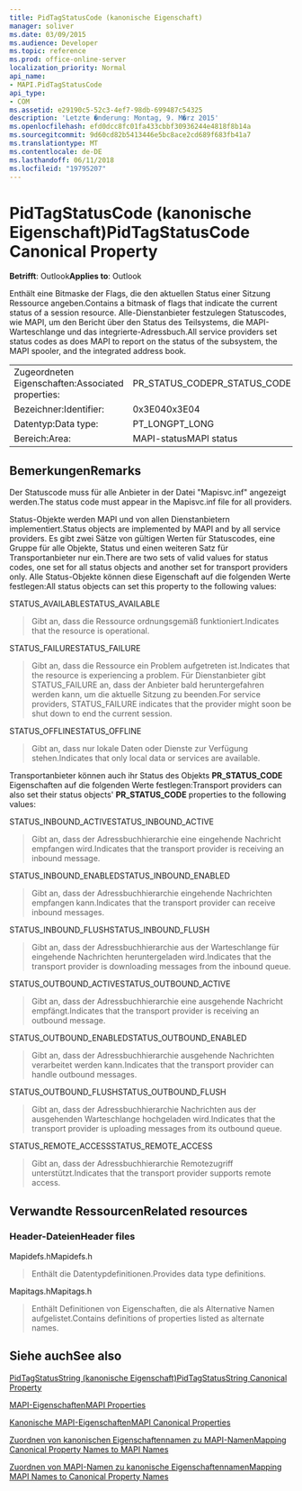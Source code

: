 ```yaml
---
title: PidTagStatusCode (kanonische Eigenschaft)
manager: soliver
ms.date: 03/09/2015
ms.audience: Developer
ms.topic: reference
ms.prod: office-online-server
localization_priority: Normal
api_name:
- MAPI.PidTagStatusCode
api_type:
- COM
ms.assetid: e29190c5-52c3-4ef7-98db-699487c54325
description: 'Letzte �nderung: Montag, 9. M�rz 2015'
ms.openlocfilehash: efd0dcc8fc01fa433cbbf30936244e4818f8b14a
ms.sourcegitcommit: 9d60cd82b5413446e5bc8ace2cd689f683fb41a7
ms.translationtype: MT
ms.contentlocale: de-DE
ms.lasthandoff: 06/11/2018
ms.locfileid: "19795207"
---
```

# <a name="pidtagstatuscode-canonical-property"></a><span data-ttu-id="45fbc-103">PidTagStatusCode (kanonische Eigenschaft)</span><span class="sxs-lookup"><span data-stu-id="45fbc-103">PidTagStatusCode Canonical Property</span></span>

  
  
<span data-ttu-id="45fbc-104">**Betrifft**: Outlook</span><span class="sxs-lookup"><span data-stu-id="45fbc-104">**Applies to**: Outlook</span></span> 
  
<span data-ttu-id="45fbc-105">Enthält eine Bitmaske der Flags, die den aktuellen Status einer Sitzung Ressource angeben.</span><span class="sxs-lookup"><span data-stu-id="45fbc-105">Contains a bitmask of flags that indicate the current status of a session resource.</span></span> <span data-ttu-id="45fbc-106">Alle-Dienstanbieter festzulegen Statuscodes, wie MAPI, um den Bericht über den Status des Teilsystems, die MAPI-Warteschlange und das integrierte-Adressbuch.</span><span class="sxs-lookup"><span data-stu-id="45fbc-106">All service providers set status codes as does MAPI to report on the status of the subsystem, the MAPI spooler, and the integrated address book.</span></span>
  
|||
|:-----|:-----|
|<span data-ttu-id="45fbc-107">Zugeordneten Eigenschaften:</span><span class="sxs-lookup"><span data-stu-id="45fbc-107">Associated properties:</span></span>  <br/> |<span data-ttu-id="45fbc-108">PR_STATUS_CODE</span><span class="sxs-lookup"><span data-stu-id="45fbc-108">PR_STATUS_CODE</span></span>  <br/> |
|<span data-ttu-id="45fbc-109">Bezeichner:</span><span class="sxs-lookup"><span data-stu-id="45fbc-109">Identifier:</span></span>  <br/> |<span data-ttu-id="45fbc-110">0x3E04</span><span class="sxs-lookup"><span data-stu-id="45fbc-110">0x3E04</span></span>  <br/> |
|<span data-ttu-id="45fbc-111">Datentyp:</span><span class="sxs-lookup"><span data-stu-id="45fbc-111">Data type:</span></span>  <br/> |<span data-ttu-id="45fbc-112">PT_LONG</span><span class="sxs-lookup"><span data-stu-id="45fbc-112">PT_LONG</span></span>  <br/> |
|<span data-ttu-id="45fbc-113">Bereich:</span><span class="sxs-lookup"><span data-stu-id="45fbc-113">Area:</span></span>  <br/> |<span data-ttu-id="45fbc-114">MAPI-status</span><span class="sxs-lookup"><span data-stu-id="45fbc-114">MAPI status</span></span>  <br/> |
   
## <a name="remarks"></a><span data-ttu-id="45fbc-115">Bemerkungen</span><span class="sxs-lookup"><span data-stu-id="45fbc-115">Remarks</span></span>

<span data-ttu-id="45fbc-116">Der Statuscode muss für alle Anbieter in der Datei "Mapisvc.inf" angezeigt werden.</span><span class="sxs-lookup"><span data-stu-id="45fbc-116">The status code must appear in the Mapisvc.inf file for all providers.</span></span> 
  
<span data-ttu-id="45fbc-117">Status-Objekte werden MAPI und von allen Dienstanbietern implementiert.</span><span class="sxs-lookup"><span data-stu-id="45fbc-117">Status objects are implemented by MAPI and by all service providers.</span></span> <span data-ttu-id="45fbc-118">Es gibt zwei Sätze von gültigen Werten für Statuscodes, eine Gruppe für alle Objekte, Status und einen weiteren Satz für Transportanbieter nur ein.</span><span class="sxs-lookup"><span data-stu-id="45fbc-118">There are two sets of valid values for status codes, one set for all status objects and another set for transport providers only.</span></span> <span data-ttu-id="45fbc-119">Alle Status-Objekte können diese Eigenschaft auf die folgenden Werte festlegen:</span><span class="sxs-lookup"><span data-stu-id="45fbc-119">All status objects can set this property to the following values:</span></span>
  
<span data-ttu-id="45fbc-120">STATUS_AVAILABLE</span><span class="sxs-lookup"><span data-stu-id="45fbc-120">STATUS_AVAILABLE</span></span> 
  
> <span data-ttu-id="45fbc-121">Gibt an, dass die Ressource ordnungsgemäß funktioniert.</span><span class="sxs-lookup"><span data-stu-id="45fbc-121">Indicates that the resource is operational.</span></span>
    
<span data-ttu-id="45fbc-122">STATUS_FAILURE</span><span class="sxs-lookup"><span data-stu-id="45fbc-122">STATUS_FAILURE</span></span> 
  
> <span data-ttu-id="45fbc-123">Gibt an, dass die Ressource ein Problem aufgetreten ist.</span><span class="sxs-lookup"><span data-stu-id="45fbc-123">Indicates that the resource is experiencing a problem.</span></span> <span data-ttu-id="45fbc-124">Für Dienstanbieter gibt STATUS_FAILURE an, dass der Anbieter bald heruntergefahren werden kann, um die aktuelle Sitzung zu beenden.</span><span class="sxs-lookup"><span data-stu-id="45fbc-124">For service providers, STATUS_FAILURE indicates that the provider might soon be shut down to end the current session.</span></span>
    
<span data-ttu-id="45fbc-125">STATUS_OFFLINE</span><span class="sxs-lookup"><span data-stu-id="45fbc-125">STATUS_OFFLINE</span></span> 
  
> <span data-ttu-id="45fbc-126">Gibt an, dass nur lokale Daten oder Dienste zur Verfügung stehen.</span><span class="sxs-lookup"><span data-stu-id="45fbc-126">Indicates that only local data or services are available.</span></span>
    
<span data-ttu-id="45fbc-127">Transportanbieter können auch ihr Status des Objekts **PR_STATUS_CODE** Eigenschaften auf die folgenden Werte festlegen:</span><span class="sxs-lookup"><span data-stu-id="45fbc-127">Transport providers can also set their status objects' **PR_STATUS_CODE** properties to the following values:</span></span> 
  
<span data-ttu-id="45fbc-128">STATUS_INBOUND_ACTIVE</span><span class="sxs-lookup"><span data-stu-id="45fbc-128">STATUS_INBOUND_ACTIVE</span></span> 
  
> <span data-ttu-id="45fbc-129">Gibt an, dass der Adressbuchhierarchie eine eingehende Nachricht empfangen wird.</span><span class="sxs-lookup"><span data-stu-id="45fbc-129">Indicates that the transport provider is receiving an inbound message.</span></span> 
    
<span data-ttu-id="45fbc-130">STATUS_INBOUND_ENABLED</span><span class="sxs-lookup"><span data-stu-id="45fbc-130">STATUS_INBOUND_ENABLED</span></span> 
  
> <span data-ttu-id="45fbc-131">Gibt an, dass der Adressbuchhierarchie eingehende Nachrichten empfangen kann.</span><span class="sxs-lookup"><span data-stu-id="45fbc-131">Indicates that the transport provider can receive inbound messages.</span></span>
    
<span data-ttu-id="45fbc-132">STATUS_INBOUND_FLUSH</span><span class="sxs-lookup"><span data-stu-id="45fbc-132">STATUS_INBOUND_FLUSH</span></span> 
  
> <span data-ttu-id="45fbc-133">Gibt an, dass der Adressbuchhierarchie aus der Warteschlange für eingehende Nachrichten heruntergeladen wird.</span><span class="sxs-lookup"><span data-stu-id="45fbc-133">Indicates that the transport provider is downloading messages from the inbound queue.</span></span>
    
<span data-ttu-id="45fbc-134">STATUS_OUTBOUND_ACTIVE</span><span class="sxs-lookup"><span data-stu-id="45fbc-134">STATUS_OUTBOUND_ACTIVE</span></span> 
  
> <span data-ttu-id="45fbc-135">Gibt an, dass der Adressbuchhierarchie eine ausgehende Nachricht empfängt.</span><span class="sxs-lookup"><span data-stu-id="45fbc-135">Indicates that the transport provider is receiving an outbound message.</span></span> 
    
<span data-ttu-id="45fbc-136">STATUS_OUTBOUND_ENABLED</span><span class="sxs-lookup"><span data-stu-id="45fbc-136">STATUS_OUTBOUND_ENABLED</span></span> 
  
> <span data-ttu-id="45fbc-137">Gibt an, dass der Adressbuchhierarchie ausgehende Nachrichten verarbeitet werden kann.</span><span class="sxs-lookup"><span data-stu-id="45fbc-137">Indicates that the transport provider can handle outbound messages.</span></span>
    
<span data-ttu-id="45fbc-138">STATUS_OUTBOUND_FLUSH</span><span class="sxs-lookup"><span data-stu-id="45fbc-138">STATUS_OUTBOUND_FLUSH</span></span> 
  
> <span data-ttu-id="45fbc-139">Gibt an, dass der Adressbuchhierarchie Nachrichten aus der ausgehenden Warteschlange hochgeladen wird.</span><span class="sxs-lookup"><span data-stu-id="45fbc-139">Indicates that the transport provider is uploading messages from its outbound queue.</span></span>
    
<span data-ttu-id="45fbc-140">STATUS_REMOTE_ACCESS</span><span class="sxs-lookup"><span data-stu-id="45fbc-140">STATUS_REMOTE_ACCESS</span></span> 
  
> <span data-ttu-id="45fbc-141">Gibt an, dass der Adressbuchhierarchie Remotezugriff unterstützt.</span><span class="sxs-lookup"><span data-stu-id="45fbc-141">Indicates that the transport provider supports remote access.</span></span>
    
## <a name="related-resources"></a><span data-ttu-id="45fbc-142">Verwandte Ressourcen</span><span class="sxs-lookup"><span data-stu-id="45fbc-142">Related resources</span></span>

### <a name="header-files"></a><span data-ttu-id="45fbc-143">Header-Dateien</span><span class="sxs-lookup"><span data-stu-id="45fbc-143">Header files</span></span>

<span data-ttu-id="45fbc-144">Mapidefs.h</span><span class="sxs-lookup"><span data-stu-id="45fbc-144">Mapidefs.h</span></span>
  
> <span data-ttu-id="45fbc-145">Enthält die Datentypdefinitionen.</span><span class="sxs-lookup"><span data-stu-id="45fbc-145">Provides data type definitions.</span></span>
    
<span data-ttu-id="45fbc-146">Mapitags.h</span><span class="sxs-lookup"><span data-stu-id="45fbc-146">Mapitags.h</span></span>
  
> <span data-ttu-id="45fbc-147">Enthält Definitionen von Eigenschaften, die als Alternative Namen aufgelistet.</span><span class="sxs-lookup"><span data-stu-id="45fbc-147">Contains definitions of properties listed as alternate names.</span></span>
    
## <a name="see-also"></a><span data-ttu-id="45fbc-148">Siehe auch</span><span class="sxs-lookup"><span data-stu-id="45fbc-148">See also</span></span>



[<span data-ttu-id="45fbc-149">PidTagStatusString (kanonische Eigenschaft)</span><span class="sxs-lookup"><span data-stu-id="45fbc-149">PidTagStatusString Canonical Property</span></span>](pidtagstatusstring-canonical-property.md)


[<span data-ttu-id="45fbc-150">MAPI-Eigenschaften</span><span class="sxs-lookup"><span data-stu-id="45fbc-150">MAPI Properties</span></span>](mapi-properties.md)
  
[<span data-ttu-id="45fbc-151">Kanonische MAPI-Eigenschaften</span><span class="sxs-lookup"><span data-stu-id="45fbc-151">MAPI Canonical Properties</span></span>](mapi-canonical-properties.md)
  
[<span data-ttu-id="45fbc-152">Zuordnen von kanonischen Eigenschaftennamen zu MAPI-Namen</span><span class="sxs-lookup"><span data-stu-id="45fbc-152">Mapping Canonical Property Names to MAPI Names</span></span>](mapping-canonical-property-names-to-mapi-names.md)
  
[<span data-ttu-id="45fbc-153">Zuordnen von MAPI-Namen zu kanonische Eigenschaftennamen</span><span class="sxs-lookup"><span data-stu-id="45fbc-153">Mapping MAPI Names to Canonical Property Names</span></span>](mapping-mapi-names-to-canonical-property-names.md)

